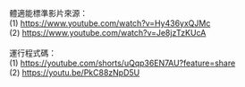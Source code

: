 體適能標準影片來源：<br>
(1) https://www.youtube.com/watch?v=Hy436yxQJMc <br>
(2) https://www.youtube.com/watch?v=Je8jzTzKUcA<br>
<br>
運行程式碼：<br>
(1) https://youtube.com/shorts/uQqp36EN7AU?feature=share<br>
(2) https://youtu.be/PkC88zNpD5U<br>
